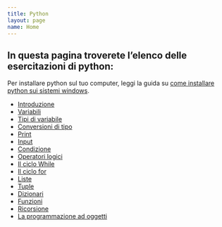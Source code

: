 ```yaml
---
title: Python
layout: page
name: Home
---
```


## In questa pagina troverete l’elenco delle esercitazioni di python:

Per installare python sul tuo computer, leggi la guida su <a href="{{site.baseurl}}/python/come-installare-python-su-windows">come installare python sui sistemi windows</a>.

* <a href="{{site.baseurl}}/python/introduzione">Introduzione</a>
* <a href="{{site.baseurl}}/python/variabili">Variabili</a>
* <a href="{{site.baseurl}}/python/tipi-di-variabile">Tipi di variabile</a>
* <a href="{{site.baseurl}}/python/conversioni-di-tipo">Conversioni di tipo</a>
* <a href="{{site.baseurl}}/python/print">Print</a>
* <a href="{{site.baseurl}}/python/input">Input</a>
* <a href="{{site.baseurl}}/python/la-condizione">Condizione</a>
* <a href="{{site.baseurl}}/python/operatori-logici">Operatori logici</a>
* <a href="{{site.baseurl}}/python/il-ciclo-while">Il ciclo While</a>
* <a href="{{site.baseurl}}/python/il-ciclo-for">Il ciclo for</a>
* <a href="{{site.baseurl}}/python/esercizi-sulle-liste">Liste</a>
* <a href="{{site.baseurl}}/python/esercizi-sulle-tuple">Tuple</a>
* <a href="{{site.baseurl}}/python/i-dizionari">Dizionari</a>
* <a href="{{site.baseurl}}/python/funzioni">Funzioni</a>
* <a href="{{site.baseurl}}/python/la-ricorsione">Ricorsione</a>
* <a href="{{site.baseurl}}/python/la-programmazione-ad-oggetti">La programmazione ad oggetti</a>
